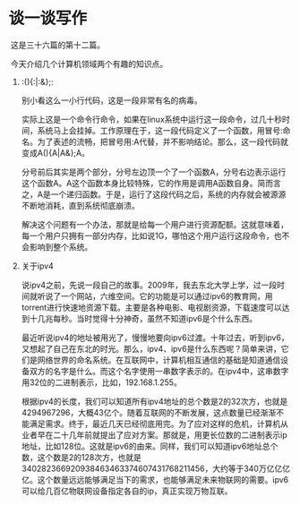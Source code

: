# 谈一谈写作
​	这是三十六篇的第十二篇。

​	今天介绍几个计算机领域两个有趣的知识点。

1. :(){:|:&};:

   别小看这么一小行代码，这是一段非常有名的病毒。

   

   实际上这是一个命令行命令，如果在linux系统中运行这一段命令，过几十秒时间，系统马上会挂掉。工作原理在于，这一段代码定义了一个函数，用冒号:命名。为了表述的流畅，把冒号用:A代替，并不影响结论。那么，这一段代码就变成A(){A|A&};A。

   

   分号前后其实是两个部分，分号左边顶一个了一个函数A，分号右边表示运行这个函数A。A这个函数本身比较特殊，它的作用是调用A函数自身。简而言之，A是一个递归函数。于是，运行了这段代码之后，系统的内存就会被源源不断地消耗，直到系统彻底崩溃。

   

   解决这个问题有一个办法，那就是给每一个用户进行资源配额。这就意味着，每一个用户只拥有一部分内存，比如说1G，哪怕这个用户运行这段命令，也不会影响到整个系统。

2. 关于ipv4

   说ipv4之前，先说一段自己的故事。2009年，我去东北大学上学，过一段时间就听说了一个网站，六维空间。它的功能是可以通过ipv6的教育网，用torrent进行快速地资源下载。主要是各种电影、电视剧资源，下载速度可以达到十几兆每秒。当时觉得十分神奇，虽然不知道ipv6是个什么东西。

   最近听说ipv4的地址被用光了，慢慢地要向ipv6过渡。十年过去，听到ipv6，又想起了自己在东北的时光。那么，ipv4、ipv6是什么东西呢？简单来讲，它们是网络世界的命名系统。在互联网中，计算机相互通信的基础是知道通信设备双方的名字是什么。而这个名字使用一串数字表示的。在ipv4中，这串数字用32位的二进制表示，比如，192.168.1.255。

   根据ipv4的长度，我们可以知道所有ipv4地址的总个数是2的32次方，也就是4294967296，大概43亿个。随着互联网的不断发展，这点数量已经渐渐不能满足需求。终于，最近几天已经彻底用完。为了应对这样的危机，计算机从业者早在二十几年前就提出了应对方案。那就是，用更长位数的二进制表示ip地址，比如128位。这就是ipv6的由来。同样，我们可以知道ipv6地址总个数，这个数是2的128次方，也就是340282366920938463463374607431768211456，大约等于340万亿亿亿亿。这个数量远远能够满足当下的需求，也能够满足未来物联网的需要。ipv6可以给几百亿物联网设备指定各自的ip，真正实现万物互联。

​	
